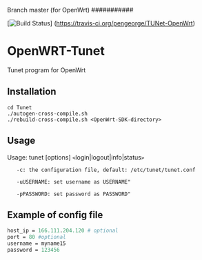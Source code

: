 Branch master (for OpenWrt)
###########

[![Build Status](https://travis-ci.org/pengeorge/TUNet-OpenWrt.svg?branch=master)]
(https://travis-ci.org/pengeorge/TUNet-OpenWrt)

OpenWRT-Tunet
=============

Tunet program for OpenWrt

Installation
------------

```shell
cd Tunet
./autogen-cross-compile.sh
./rebuild-cross-compile.sh <OpenWrt-SDK-directory>
```

Usage
-----

Usage: tunet [options] `<`login|logout|info|status`>`

       -c: the configuration file, default: /etc/tunet/tunet.conf

       -uUSERNAME: set username as USERNAME"

       -pPASSWORD: set password as PASSWORD"


Example of config file
----------------------

```perl
host_ip = 166.111.204.120 # optional  
port = 80 #optional  
username = myname15  
password = 123456  
```


